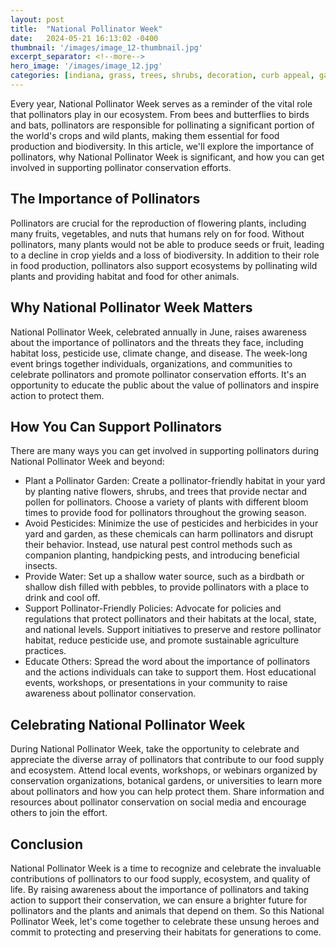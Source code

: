 ```yaml
---
layout: post
title:  "National Pollinator Week"
date:   2024-05-21 16:13:02 -0400
thumbnail: '/images/image_12-thumbnail.jpg'
excerpt_separator: <!--more-->
hero_image: '/images/image_12.jpg'
categories: [indiana, grass, trees, shrubs, decoration, curb appeal, garden, flowers, recreation]
---
```

Every year, National Pollinator Week serves as a reminder of the vital role that pollinators play in our ecosystem. <!--more-->From bees and butterflies to birds and bats, pollinators are responsible for pollinating a significant portion of the world's crops and wild plants, making them essential for food production and biodiversity. In this article, we'll explore the importance of pollinators, why National Pollinator Week is significant, and how you can get involved in supporting pollinator conservation efforts.

## The Importance of Pollinators
Pollinators are crucial for the reproduction of flowering plants, including many fruits, vegetables, and nuts that humans rely on for food. Without pollinators, many plants would not be able to produce seeds or fruit, leading to a decline in crop yields and a loss of biodiversity. In addition to their role in food production, pollinators also support ecosystems by pollinating wild plants and providing habitat and food for other animals.

## Why National Pollinator Week Matters
National Pollinator Week, celebrated annually in June, raises awareness about the importance of pollinators and the threats they face, including habitat loss, pesticide use, climate change, and disease. The week-long event brings together individuals, organizations, and communities to celebrate pollinators and promote pollinator conservation efforts. It's an opportunity to educate the public about the value of pollinators and inspire action to protect them.

## How You Can Support Pollinators
There are many ways you can get involved in supporting pollinators during National Pollinator Week and beyond:
* Plant a Pollinator Garden: Create a pollinator-friendly habitat in your yard by planting native flowers, shrubs, and trees that provide nectar and pollen for pollinators. Choose a variety of plants with different bloom times to provide food for pollinators throughout the growing season.
* Avoid Pesticides: Minimize the use of pesticides and herbicides in your yard and garden, as these chemicals can harm pollinators and disrupt their behavior. Instead, use natural pest control methods such as companion planting, handpicking pests, and introducing beneficial insects.
* Provide Water: Set up a shallow water source, such as a birdbath or shallow dish filled with pebbles, to provide pollinators with a place to drink and cool off.
* Support Pollinator-Friendly Policies: Advocate for policies and regulations that protect pollinators and their habitats at the local, state, and national levels. Support initiatives to preserve and restore pollinator habitat, reduce pesticide use, and promote sustainable agriculture practices.
* Educate Others: Spread the word about the importance of pollinators and the actions individuals can take to support them. Host educational events, workshops, or presentations in your community to raise awareness about pollinator conservation.

## Celebrating National Pollinator Week
During National Pollinator Week, take the opportunity to celebrate and appreciate the diverse array of pollinators that contribute to our food supply and ecosystem. Attend local events, workshops, or webinars organized by conservation organizations, botanical gardens, or universities to learn more about pollinators and how you can help protect them. Share information and resources about pollinator conservation on social media and encourage others to join the effort.

## Conclusion
National Pollinator Week is a time to recognize and celebrate the invaluable contributions of pollinators to our food supply, ecosystem, and quality of life. By raising awareness about the importance of pollinators and taking action to support their conservation, we can ensure a brighter future for pollinators and the plants and animals that depend on them. So this National Pollinator Week, let's come together to celebrate these unsung heroes and commit to protecting and preserving their habitats for generations to come.
